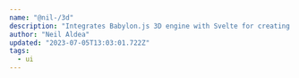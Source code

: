 ```yaml
---
name: "@nil-/3d"
description: "Integrates Babylon.js 3D engine with Svelte for creating 3D scenes."
author: "Neil Aldea"
updated: "2023-07-05T13:03:01.722Z"
tags: 
  - ui
---
```

